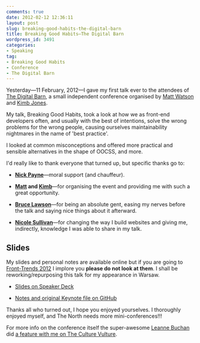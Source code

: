 ```yaml
---
comments: true
date: 2012-02-12 12:36:11
layout: post
slug: breaking-good-habits-the-digital-barn
title: Breaking Good Habits—The Digital Barn
wordpress_id: 3491
categories:
- Speaking
tag:
- Breaking Good Habits
- Conference
- The Digital Barn
---
```


Yesterday—11 February, 2012—I gave my first talk ever to the attendees of [The Digital Barn](http://thedigitalbarn.co.uk/), a small independent conference organised by [Matt Watson](http://about.me/mwatson) and [Kimb Jones](http://mkjones.co.uk/).





My talk, Breaking Good Habits, took a look at how we as front-end developers often, and usually with the best of intentions, solve the wrong problems for the wrong people, causing ourselves maintainability nightmares in the name of 'best practice'.







I looked at common misconceptions and offered more practical and sensible alternatives in the shape of OOCSS, and more.





I'd really like to thank everyone that turned up, but specific thanks go to:







  * **[Nick Payne](http://twitter.com/makeusabrew)**—moral support (and chauffeur).


  * **[Matt](http://about.me/mwatson) and [Kimb](http://mkjones.co.uk/)**—for organising the event and providing me with such a great opportunity.


  * **[Bruce Lawson](http://twitter.com/brucel)**—for being an absolute gent, easing my nerves before the talk and saying nice things about it afterward.


  * **[Nicole Sullivan](http://twitter.com/stubbornella)**—for changing the way I build websites and giving me, indirectly, knowledge I was able to share in my talk.





## Slides





My slides and personal notes are available online but if you are going to [Front-Trends 2012](http://2012.front-trends.com/) I implore you **please do not look at them**. I shall be reworking/repurposing this talk for my appearance in Warsaw.







  * [Slides on Speaker Deck](http://speakerdeck.com/u/csswizardry/p/breaking-good-habits)


  * [Notes and original Keynote file on GitHub](https://github.com/csswizardry/Talks/tree/master/Digital%20Barn%202012)





Thanks all who turned out, I hope you enjoyed yourselves. I thoroughly enjoyed myself, and The North needs more mini-conferences!!!





For more info on the conference itself the super-awesome [Leanne Buchan](http://twitter.com/leannebuchan) did [a feature with me on The Culture Vulture](http://theculturevulture.co.uk/blog/digital-design/a-digital-conference-in-the-metropolis/).
